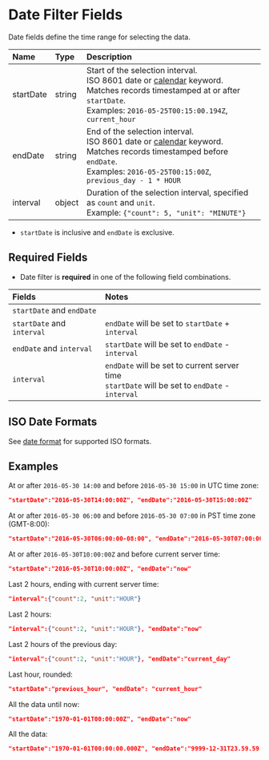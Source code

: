 # Date Filter Fields

Date fields define the time range for selecting the data.

| **Name** | **Type** | **Description** |
|:---|:---|:---|
|startDate|	string | Start of the selection interval. <br>ISO 8601 date or [calendar](../../shared/calendar.md) keyword.<br>Matches records timestamped at or after `startDate`.<br>Examples: `2016-05-25T00:15:00.194Z`, `current_hour` |
| endDate |	string | End of the selection interval. <br>ISO 8601 date or [calendar](../../shared/calendar.md) keyword.<br>Matches records timestamped before `endDate`.<br>Examples: `2016-05-25T00:15:00Z`, `previous_day - 1 * HOUR`|
| interval|	object | Duration of the selection interval, specified as `count` and `unit`. <br>Example: `{"count": 5, "unit": "MINUTE"}`|

* `startDate` is inclusive and `endDate` is exclusive.

## Required Fields

* Date filter is **required** in one of the following field combinations.

| **Fields**  | **Notes** |
|:---|:---|
|`startDate` and `endDate`| |
|`startDate` and `interval`|`endDate` will be set to `startDate` + `interval`|
|`endDate` and `interval`|`startDate` will be set to `endDate` - `interval`|
|`interval`|`endDate` will be set to current server time<br>`startDate` will be set to `endDate` - `interval`|

## ISO Date Formats

See [date format](date-format.md) for supported ISO formats.

## Examples

At or after `2016-05-30 14:00` and before `2016-05-30 15:00` in UTC time zone:

```json
"startDate":"2016-05-30T14:00:00Z", "endDate":"2016-05-30T15:00:00Z"
```

At or after `2016-05-30 06:00` and before `2016-05-30 07:00` in PST time zone (GMT-8:00):

```json
"startDate":"2016-05-30T06:00:00-08:00", "endDate":"2016-05-30T07:00:00-08:00"
```

At or after `2016-05-30T10:00:00Z` and before current server time:

```json
"startDate":"2016-05-30T10:00:00Z", "endDate":"now"
```

Last 2 hours, ending with current server time:

```json
"interval":{"count":2, "unit":"HOUR"}
```

Last 2 hours:

```json
"interval":{"count":2, "unit":"HOUR"}, "endDate":"now"
```

Last 2 hours of the previous day:

```json
"interval":{"count":2, "unit":"HOUR"}, "endDate":"current_day"
```

Last hour, rounded:

```json
"startDate":"previous_hour", "endDate": "current_hour"
```

All the data until now:

```json
"startDate":"1970-01-01T00:00:00Z", "endDate":"now"
```

All the data:

```json
"startDate":"1970-01-01T00:00:00.000Z", "endDate":"9999-12-31T23.59.59.999Z"
```
